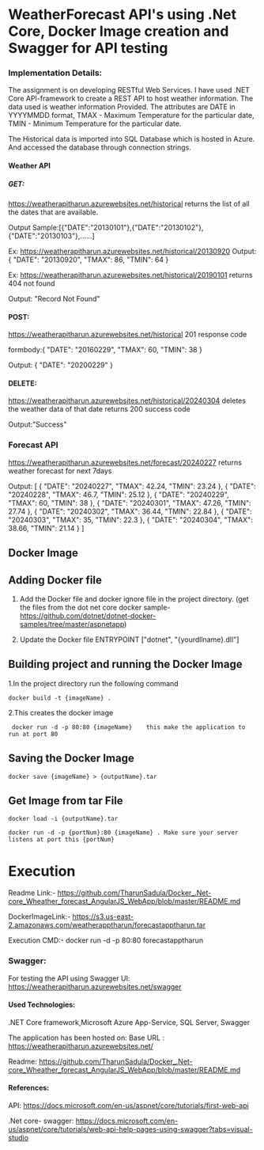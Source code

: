 
# WeatherForecast API's using .Net Core, Docker Image creation and Swagger for API testing


### Implementation Details:

The assignment is on developing RESTful Web Services. I have used .NET Core API-framework to create a REST API to host weather information.
The data used is weather information Provided. The attributes are
DATE in YYYYMMDD format,
TMAX - Maximum Temperature for the particular date,
TMIN - Minimum Temperature for the particular date.

The Historical data is imported into SQL Database which is hosted in Azure. And accessed the database through connection strings.
#### Weather API

##### GET:

https://weatherapitharun.azurewebsites.net/historical returns the list of all the dates that are available.

Output Sample:[{"DATE":"20130101"},{"DATE":"20130102"},{"DATE":"20130103"},......]


Ex: https://weatherapitharun.azurewebsites.net/historical/20130920
Output: {
  "DATE": "20130920",
  "TMAX": 86,
  "TMIN": 64
}

Ex: https://weatherapitharun.azurewebsites.net/historical/20190101  returns 404 not found

Output: "Record Not Found"

#### POST:
https://weatherapitharun.azurewebsites.net/historical 201 response code

formbody:{
  "DATE": "20160229",
  "TMAX": 60,
  "TMIN": 38
}

Output:
{
  "DATE": "20200229"
}

#### DELETE:
https://weatherapitharun.azurewebsites.net/historical/20240304 deletes the weather data of that date returns 200 success code

Output:"Success"

### Forecast API
https://weatherapitharun.azurewebsites.net/forecast/20240227 returns weather forecast for next 7days

Output:
[
  {
    "DATE": "20240227",
    "TMAX": 42.24,
    "TMIN": 23.24
  },
  {
    "DATE": "20240228",
    "TMAX": 46.7,
    "TMIN": 25.12
  },
  {
    "DATE": "20240229",
    "TMAX": 60,
    "TMIN": 38
  },
  {
    "DATE": "20240301",
    "TMAX": 47.26,
    "TMIN": 27.74
  },
  {
    "DATE": "20240302",
    "TMAX": 36.44,
    "TMIN": 22.84
  },
  {
    "DATE": "20240303",
    "TMAX": 35,
    "TMIN": 22.3
  },
  {
    "DATE": "20240304",
    "TMAX": 38.66,
    "TMIN": 21.14
  }
]


## Docker Image

## Adding Docker file
1. Add the Docker file and docker ignore file in the project directory. (get the files from the dot net core docker sample- https://github.com/dotnet/dotnet-docker-samples/tree/master/aspnetapp)

2. Update the Docker file ENTRYPOINT ["dotnet", "{yourdllname}.dll"]

## Building project and running the Docker Image
1.In the project directory run the following command
~~~
docker build -t {imageName} .
~~~
2.This creates the docker image
~~~
 docker run -d -p 80:80 {imageName}    this make the application to run at port 80
~~~

## Saving the Docker Image
~~~
docker save {imageName} > {outputName}.tar
~~~
## Get Image from tar File
~~~
docker load -i {outputName}.tar
~~~
~~~
docker run -d -p {portNum}:80 {imageName} . Make sure your server listens at port this {portNum}
~~~
# Execution

Readme Link:- https://github.com/TharunSadula/Docker_.Net-core_Wheather_forecast_AngularJS_WebApp/blob/master/README.md

DockerImageLink:- https://s3.us-east-2.amazonaws.com/weatherapptharun/forecastapptharun.tar

Execution CMD:- docker run -d -p 80:80 forecastapptharun

### Swagger:

For testing the API using Swagger UI: https://weatherapitharun.azurewebsites.net/swagger

#### Used Technologies:
.NET Core framework,Microsoft Azure App-Service, SQL Server, Swagger

The application has been hosted on:
Base URL : https://weatherapitharun.azurewebsites.net/

Readme: https://github.com/TharunSadula/Docker_.Net-core_Wheather_forecast_AngularJS_WebApp/blob/master/README.md



#### References:
API: https://docs.microsoft.com/en-us/aspnet/core/tutorials/first-web-api

.Net core- swagger: https://docs.microsoft.com/en-us/aspnet/core/tutorials/web-api-help-pages-using-swagger?tabs=visual-studio



